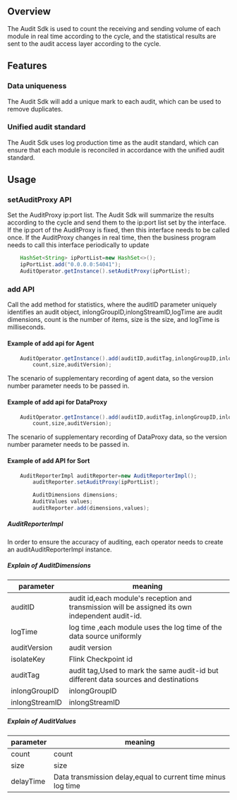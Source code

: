 ## Overview
The Audit Sdk is used to count the receiving and sending volume of each module in real time according to the cycle, 
and the statistical results are sent to the audit access layer according to the cycle.

## Features
### Data uniqueness
The Audit Sdk will add a unique mark to each audit, which can be used to remove duplicates.

### Unified audit standard
The Audit Sdk uses log production time as the audit standard, 
which can ensure that each module is reconciled in accordance with the unified audit standard.

## Usage
### setAuditProxy API
Set the AuditProxy ip:port list. The Audit Sdk will summarize the results according to the cycle 
and send them to the ip:port list set by the interface.
If the ip:port of the AuditProxy is fixed, then this interface needs to be called once. 
If the AuditProxy changes in real time, then the business program needs to call this interface periodically to update
```java
    HashSet<String> ipPortList=new HashSet<>();
    ipPortList.add("0.0.0.0:54041");
    AuditOperator.getInstance().setAuditProxy(ipPortList);
```

### add API
Call the add method for statistics, where the auditID parameter uniquely identifies an audit object,
inlongGroupID,inlongStreamID,logTime are audit dimensions, count is the number of items, size is the size, and logTime
is milliseconds.

#### Example of add api for Agent
```java
    AuditOperator.getInstance().add(auditID,auditTag,inlongGroupID,inlongStreamID,logTime,
        count,size,auditVersion);
```
The scenario of supplementary recording of agent data, so the version number parameter needs to be passed in.
#### Example of add api for DataProxy
```java
    AuditOperator.getInstance().add(auditID,auditTag,inlongGroupID,inlongStreamID,logTime,
        count,size,auditVersion);
```
The scenario of supplementary recording of DataProxy data, so the version number parameter needs to be passed in.

#### Example of add API for Sort
```java
    AuditReporterImpl auditReporter=new AuditReporterImpl();
        auditReporter.setAuditProxy(ipPortList);

        AuditDimensions dimensions;
        AuditValues values;
        auditReporter.add(dimensions,values);
```

##### AuditReporterImpl
In order to ensure the accuracy of auditing, each operator needs to create an auditAuditReporterImpl instance.
##### Explain of AuditDimensions
| parameter      | meaning                                                                                          |
|----------------|--------------------------------------------------------------------------------------------------|
| auditID        | audit id,each module's reception and transmission will be assigned its own independent audit-id. |   
| logTime        | log time ,each module uses the log time of the data source uniformly                             |     
| auditVersion   | audit version                                                                                    |     
| isolateKey     | Flink Checkpoint id                                                                              |
| auditTag       | audit tag,Used to mark the same audit-id but different data sources and destinations             |     
| inlongGroupID  | inlongGroupID                                                                                    |
| inlongStreamID | inlongStreamID                                                                                   | 

##### Explain of AuditValues
| parameter       | meaning       |
|----------|----------|
| count  | count  |   
| size | size   |     
| delayTime     | Data transmission delay,equal to current time minus log time |